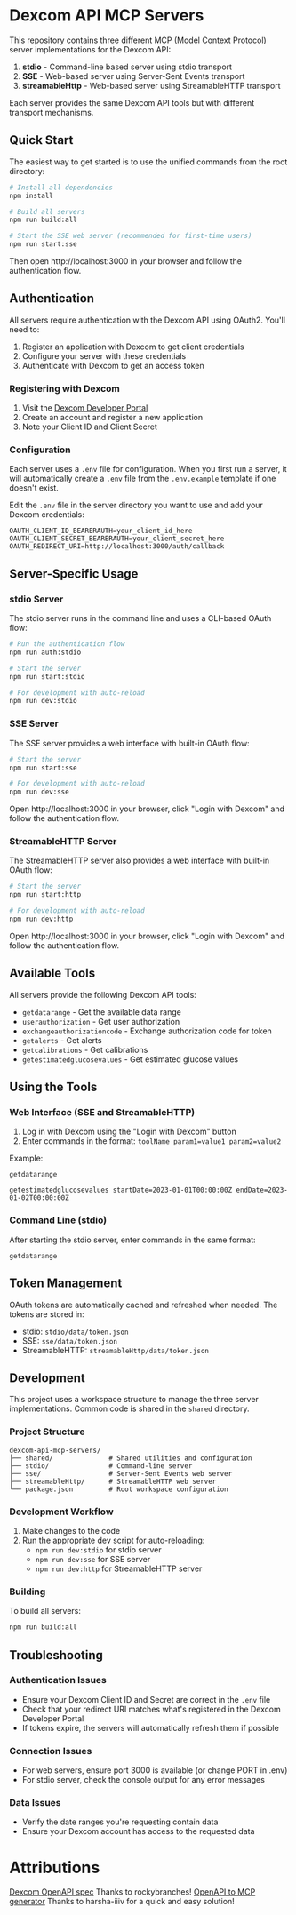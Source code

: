 # Dexcom API MCP Servers

This repository contains three different MCP (Model Context Protocol) server implementations for the Dexcom API:

1. **stdio** - Command-line based server using stdio transport
2. **SSE** - Web-based server using Server-Sent Events transport
3. **streamableHttp** - Web-based server using StreamableHTTP transport

Each server provides the same Dexcom API tools but with different transport mechanisms.

## Quick Start

The easiest way to get started is to use the unified commands from the root directory:

```bash
# Install all dependencies
npm install

# Build all servers
npm run build:all

# Start the SSE web server (recommended for first-time users)
npm run start:sse
```

Then open http://localhost:3000 in your browser and follow the authentication flow.

## Authentication

All servers require authentication with the Dexcom API using OAuth2. You'll need to:

1. Register an application with Dexcom to get client credentials
2. Configure your server with these credentials
3. Authenticate with Dexcom to get an access token

### Registering with Dexcom

1. Visit the [Dexcom Developer Portal](https://developer.dexcom.com/)
2. Create an account and register a new application
3. Note your Client ID and Client Secret

### Configuration

Each server uses a `.env` file for configuration. When you first run a server, it will automatically create a `.env` file from the `.env.example` template if one doesn't exist.

Edit the `.env` file in the server directory you want to use and add your Dexcom credentials:

```
OAUTH_CLIENT_ID_BEARERAUTH=your_client_id_here
OAUTH_CLIENT_SECRET_BEARERAUTH=your_client_secret_here
OAUTH_REDIRECT_URI=http://localhost:3000/auth/callback
```

## Server-Specific Usage

### stdio Server

The stdio server runs in the command line and uses a CLI-based OAuth flow:

```bash
# Run the authentication flow
npm run auth:stdio

# Start the server
npm run start:stdio

# For development with auto-reload
npm run dev:stdio
```

### SSE Server

The SSE server provides a web interface with built-in OAuth flow:

```bash
# Start the server
npm run start:sse

# For development with auto-reload
npm run dev:sse
```

Open http://localhost:3000 in your browser, click "Login with Dexcom" and follow the authentication flow.

### StreamableHTTP Server

The StreamableHTTP server also provides a web interface with built-in OAuth flow:

```bash
# Start the server
npm run start:http

# For development with auto-reload
npm run dev:http
```

Open http://localhost:3000 in your browser, click "Login with Dexcom" and follow the authentication flow.

## Available Tools

All servers provide the following Dexcom API tools:

- `getdatarange` - Get the available data range
- `userauthorization` - Get user authorization
- `exchangeauthorizationcode` - Exchange authorization code for token
- `getalerts` - Get alerts
- `getcalibrations` - Get calibrations
- `getestimatedglucosevalues` - Get estimated glucose values

## Using the Tools

### Web Interface (SSE and StreamableHTTP)

1. Log in with Dexcom using the "Login with Dexcom" button
2. Enter commands in the format: `toolName param1=value1 param2=value2`

Example:
```
getdatarange
```

```
getestimatedglucosevalues startDate=2023-01-01T00:00:00Z endDate=2023-01-02T00:00:00Z
```

### Command Line (stdio)

After starting the stdio server, enter commands in the same format:

```
getdatarange
```

## Token Management

OAuth tokens are automatically cached and refreshed when needed. The tokens are stored in:

- stdio: `stdio/data/token.json`
- SSE: `sse/data/token.json`
- StreamableHTTP: `streamableHttp/data/token.json`

## Development

This project uses a workspace structure to manage the three server implementations. Common code is shared in the `shared` directory.

### Project Structure

```
dexcom-api-mcp-servers/
├── shared/              # Shared utilities and configuration
├── stdio/               # Command-line server
├── sse/                 # Server-Sent Events web server
├── streamableHttp/      # StreamableHTTP web server
└── package.json         # Root workspace configuration
```

### Development Workflow

1. Make changes to the code
2. Run the appropriate dev script for auto-reloading:
    - `npm run dev:stdio` for stdio server
    - `npm run dev:sse` for SSE server
    - `npm run dev:http` for StreamableHTTP server

### Building

To build all servers:

```bash
npm run build:all
```

## Troubleshooting

### Authentication Issues

- Ensure your Dexcom Client ID and Secret are correct in the `.env` file
- Check that your redirect URI matches what's registered in the Dexcom Developer Portal
- If tokens expire, the servers will automatically refresh them if possible

### Connection Issues

- For web servers, ensure port 3000 is available (or change PORT in .env)
- For stdio server, check the console output for any error messages

### Data Issues

- Verify the date ranges you're requesting contain data
- Ensure your Dexcom account has access to the requested data

# Attributions
[Dexcom OpenAPI spec](https://github.com/rockybranches/dexcom-openapi-schema) Thanks to rockybranches!
[OpenAPI to MCP generator](https://github.com/harsha-iiiv/openapi-mcp-generator) Thanks to harsha-iiiv for a quick and easy solution!